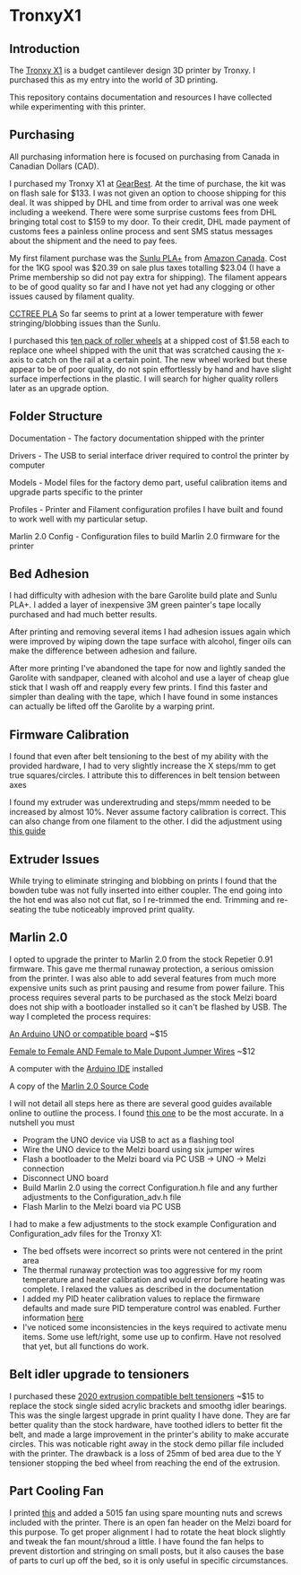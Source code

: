# TronxyX1

## Introduction

The [Tronxy X1](http://www.tronxy.com/x-series/tronxy-x1.html) is a budget cantilever design 3D printer by Tronxy.  I purchased this as my entry into the world of 3D printing.  

This repository contains documentation and resources I have collected while experimenting with this printer.

## Purchasing

All purchasing information here is focused on purchasing from Canada in Canadian Dollars (CAD).

I purchased my Tronxy X1 at [GearBest](https://www.gearbest.com/3d-printers-3d-printer-kits/pp_494192.html).  At the time of purchase, the kit was on flash sale for $133.  I was not given an option to choose shipping for this deal.  It was shipped by DHL and time from order to arrival was one week including a weekend.  There were some surprise customs fees from DHL bringing total cost to $159 to my door.  To their credit, DHL made payment of customs fees a painless online process and sent SMS status messages about the shipment and the need to pay fees.  

My first filament purchase was the [Sunlu PLA+](http://www.sunlugw.com/pd.jsp?id=52#_pp=151_1343) from [Amazon Canada](https://www.amazon.ca/gp/product/B07FXJ6PKQ/ref=ppx_yo_dt_b_asin_title_o04_s00?ie=UTF8&psc=1).  Cost for the 1KG spool was $20.39 on sale plus taxes totalling $23.04 (I have a Prime membership so did not pay extra for shipping).  The filament appears to be of good quality so far and I have not yet had any clogging or other issues caused by filament quality.

[CCTREE PLA](https://www.amazon.ca/CCTREE-1-75mm-PLA-Printer-Filament/dp/B07737W8Y9) So far seems to print at a lower temperature with fewer stringing/blobbing issues than the Sunlu.

I purchased this [ten pack of roller wheels](https://www.amazon.ca/gp/product/B07CWM3GCM/ref=ppx_yo_dt_b_asin_title_o03_s00?ie=UTF8&psc=1) at a shipped cost of $1.58 each to replace one wheel shipped with the unit that was scratched causing the x-axis to catch on the rail at a certain point.  The new wheel worked but these appear to be of poor quality, do not spin effortlessly by hand and have slight surface imperfections in the plastic.  I will search for higher quality rollers later as an upgrade option.

## Folder Structure

Documentation - The factory documentation shipped with the printer

Drivers - The USB to serial interface driver required to control the printer by computer

Models - Model files for the factory demo part, useful calibration items and upgrade parts specific to the printer

Profiles - Printer and Filament configuration profiles I have built and found to work well with my particular setup.

Marlin 2.0 Config - Configuration files to build Marlin 2.0 firmware for the printer

## Bed Adhesion

I had difficulty with adhesion with the bare Garolite build plate and Sunlu PLA+.  I added a layer of inexpensive 3M green painter's tape locally purchased and had much better results.

After printing and removing several items I had adhesion issues again which were improved by wiping down the tape surface with alcohol, finger oils can make the difference between adhesion and failure.

After more printing I've abandoned the tape for now and lightly sanded the Garolite with sandpaper, cleaned with alcohol and use a layer of cheap glue stick that I wash off and reapply every few prints.  I find this faster and simpler than dealing with the tape, which I have found in some instances can actually be lifted off the Garolite by a warping print.

## Firmware Calibration
I found that even after belt tensioning to the best of my ability with the provided hardware, I had to very slightly increase the X steps/mm to get true squares/circles.  I attribute this to differences in belt tension between axes

I found my extruder was underextruding and steps/mmm needed to be increased by almost 10%.  Never assume factory calibration is correct.  This can also change from one filament to the other.  I did the adjustment using [this guide](https://all3dp.com/2/extruder-calibration-6-easy-steps-2/)

## Extruder Issues
While trying to eliminate stringing and blobbing on prints I found that the bowden tube was not fully inserted into either coupler.  The end going into the hot end was also not cut flat, so I re-trimmed the end. Trimming and re-seating the tube noticeably improved print quality.

## Marlin 2.0
I opted to upgrade the printer to Marlin 2.0 from the stock Repetier 0.91 firmware.  This gave me thermal runaway protection, a serious omission from the printer.  I was also able to add several features from much more expensive units such as print pausing and resume from power failure.  This process requires several parts to be purchased as the stock Melzi board does not ship with a bootloader installed so it can't be flashed by USB.  The way I completed the process requires:

[An Arduino UNO or compatible board](https://www.amazon.ca/gp/product/B01MTMDT29/ref=ppx_yo_dt_b_asin_title_o04_s00?ie=UTF8&psc=1) ~$15

[Female to Female AND Female to Male Dupont Jumper Wires](https://www.amazon.ca/gp/product/B01EV70C78/ref=ppx_yo_dt_b_asin_title_o02_s00?ie=UTF8&psc=1) ~$12

A computer with the [Arduino IDE](https://www.arduino.cc/en/Main/Software) installed

A copy of the [Marlin 2.0 Source Code](http://marlinfw.org/meta/download/)

I will not detail all steps here as there are several good guides available online to outline the process.  I found [this one](https://www.instructables.com/id/Flashing-a-Bootloader-to-the-CR-10/) to be the most accurate.  In a nutshell you must

+ Program the UNO device via USB to act as a flashing tool 
+ Wire the UNO device to the Melzi board using six jumper wires
+ Flash a bootloader to the Melzi board via PC USB -> UNO -> Melzi connection
+ Disconnect UNO board
+ Build Marlin 2.0 using the correct Configuration.h file and any further adjustments to the Configuration_adv.h file
+ Flash Marlin to the Melzi board via PC USB

I had to make a few adjustments to the stock example Configuration and Configuration_adv files for the Tronxy X1:

+ The bed offsets were incorrect so prints were not centered in the print area
+ The thermal runaway protection was too aggressive for my room temperature and heater calibration and would error before heating was complete.  I relaxed the values as described in the documentation
+ I added my PID heater calibration values to replace the firmware defaults and made sure PID temperature control was enabled.  Further information [here](https://reprap.org/wiki/PID_Tuning)
+ I've noticed some inconsistencies in the keys required to activate menu items.  Some use left/right, some use up to confirm.  Have not resolved that yet, but all functions do work.

## Belt idler upgrade to tensioners
I purchased these [2020 extrusion compatible belt tensioners](https://www.aliexpress.com/item/4000056015276.html?spm=a2g0s.9042311.0.0.2c824c4djNLGq6) ~$15 to replace the stock single sided acrylic brackets and smoothg idler bearings.  This was the single largest upgrade in print quality I have done.  They are far better quality than the stock hardware, have toothed idlers to better fit the belt, and made a large improvement in the printer's ability to make accurate circles.  This was noticable right away in the stock demo pillar file included with the printer.  The drawback is a loss of 25mm of bed area due to the Y tensioner stopping the bed wheel from reaching the end of the extrusion.

## Part Cooling Fan
I printed [this](https://www.thingiverse.com/thing:2699842) and added a 5015 fan using spare mounting nuts and screws included with the printer.  There is an open fan header on the Melzi board for this purpose.  To get proper alignment I had to rotate the heat block slightly and tweak the fan mount/shroud a little.  I have found the fan helps to prevent distortion and stringing on small posts, but it also causes the base of parts to curl up off the bed, so it is only useful in specific circumstances.